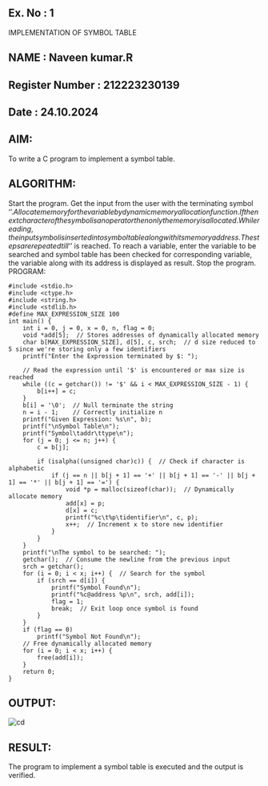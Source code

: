 ## Ex. No : 1

IMPLEMENTATION OF SYMBOL TABLE

## NAME : Naveen kumar.R

## Register Number : 212223230139

## Date : 24.10.2024

## AIM:

To write a C program to implement a symbol table.

## ALGORITHM:

Start the program.
Get the input from the user with the terminating symbol ‘$’.
Allocate memory for the variable by dynamic memory allocation function.
If the next character of the symbol is an operator then only the memory is allocated.
While reading, the input symbol is inserted into symbol table along with its memory address.
The steps are repeated till ‘$’ is reached.
To reach a variable, enter the variable to be searched and symbol table has been checked for corresponding variable, the variable along with its address is displayed as result.
Stop the program.
PROGRAM:
```
#include <stdio.h> 
#include <ctype.h> 
#include <string.h>
#include <stdlib.h>
#define MAX_EXPRESSION_SIZE 100
int main() {
    int i = 0, j = 0, x = 0, n, flag = 0;
    void *add[5];  // Stores addresses of dynamically allocated memory
    char b[MAX_EXPRESSION_SIZE], d[5], c, srch;  // d size reduced to 5 since we're storing only a few identifiers
    printf("Enter the Expression terminated by $: ");
    
    // Read the expression until '$' is encountered or max size is reached
    while ((c = getchar()) != '$' && i < MAX_EXPRESSION_SIZE - 1) { 
        b[i++] = c;
    }
    b[i] = '\0';  // Null terminate the string
    n = i - 1;    // Correctly initialize n
    printf("Given Expression: %s\n", b);
    printf("\nSymbol Table\n"); 
    printf("Symbol\taddr\ttype\n");
    for (j = 0; j <= n; j++) { 
        c = b[j];
        
        if (isalpha((unsigned char)c)) {  // Check if character is alphabetic
            if (j == n || b[j + 1] == '+' || b[j + 1] == '-' || b[j + 1] == '*' || b[j + 1] == '=') {
                void *p = malloc(sizeof(char));  // Dynamically allocate memory
                add[x] = p;
                d[x] = c; 
                printf("%c\t%p\tidentifier\n", c, p); 
                x++;  // Increment x to store new identifier
            }
        }
    }
    printf("\nThe symbol to be searched: ");
    getchar();  // Consume the newline from the previous input
    srch = getchar();
    for (i = 0; i < x; i++) {  // Search for the symbol
        if (srch == d[i]) {
            printf("Symbol Found\n"); 
            printf("%c@address %p\n", srch, add[i]);
            flag = 1;
            break;  // Exit loop once symbol is found
        }
    }
    if (flag == 0)
        printf("Symbol Not Found\n");
    // Free dynamically allocated memory
    for (i = 0; i < x; i++) {
        free(add[i]);
    }
    return 0;
}
```

## OUTPUT:


![cd](https://github.com/user-attachments/assets/6bd21bb8-c443-4c22-85e4-1a9840a7e58d)

## RESULT:

The program to implement a symbol table is executed and the output is verified.
